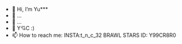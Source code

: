 - 👋 Hi, I’m Yu***
- 👀 ...
- 🌱 ...
- 💞️ Y💘C :)
- 📫 How to reach me:
 INSTA:t_n_c_32
BRAWL STARS ID: Y99CR8R0

<!---
Yaraqpm/Yaraqpm is a ✨ special ✨ repository because its `README.md` (this file) appears on your GitHub profile.
You can click the Preview link to take a look at your changes.
--->
